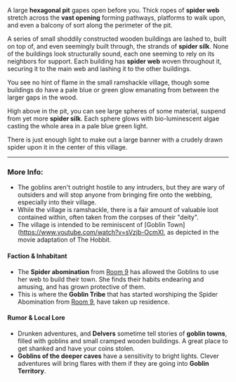 A large **hexagonal pit** gapes open before you. Thick ropes of **spider web** stretch across the **vast opening** forming pathways, platforms to walk upon, and even a balcony of sort along the perimeter of the pit.

A series of small shoddily constructed wooden buildings are lashed to, built on top of, and even seemingly built through, the strands of **spider silk**. None of the buildings look structurally sound, each one seeming to rely on its neighbors for support. Each building has **spider web** woven throughout it, securing it to the main web and lashing it to the other buildings. 
 
You see no hint of flame in the small ramshackle village, though some buildings do have a pale blue or green glow emanating from between the larger gaps in the wood.

High above in the pit, you can see large spheres of some material, suspend from yet more **spider silk**. Each sphere glows with bio-luminescent algae casting the whole area in a pale blue green light.

There is just enough light to make out a large banner with a crudely drawn spider upon it in the center of this village. 

---

### More Info:

* The goblins aren't outright hostile to any intruders, but they are wary of outsiders and will stop anyone from bringing fire onto the webbing, especially into their village.
* While the village is ramshackle, there is a fair amount of valuable loot contained within, often taken from the corpses of their "deity".
* The village is intended to be reminiscent of [Goblin Town](https://www.youtube.com/watch?v=sVzjb-OcmXI, as depicted in the movie adaptation of The Hobbit.

#### Faction & Inhabitant

* The **Spider abomination** from [Room 9](https://old.reddit.com/r/Dungeon23/comments/107j3pt/day_9_too_many_legs_to_be_trusted/) has allowed the Goblins to use her web to build their town. She finds their habits endearing and amusing, and has grown protective of them.
* This is where the **Goblin Tribe** that has started worshiping the Spider Abomination from [Room 9](Room_9.md), have taken up residence. 

#### Rumor & Local Lore

* Drunken adventures, and **Delvers** sometime tell stories of **goblin towns**, filled with goblins and small cramped wooden buildings. A great place to get shanked and have your coins stolen.
* **Goblins of the deeper caves** have a sensitivity to bright lights. Clever adventures will bring flares with them if they are going into **Goblin Territory**.